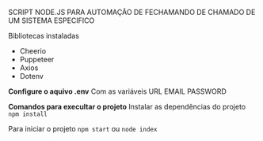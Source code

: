 SCRIPT NODE.JS PARA AUTOMAÇÃO DE FECHAMANDO DE CHAMADO DE UM SISTEMA ESPECIFICO

Bibliotecas instaladas
- Cheerio
- Puppeteer
- Axios
- Dotenv


**Configure o aquivo .env**
Com as variáveis
URL
EMAIL
PASSWORD

**Comandos para execultar o projeto**
Instalar as dependências do projeto
`npm install`

Para iniciar o projeto
`npm start`
ou
`node index`